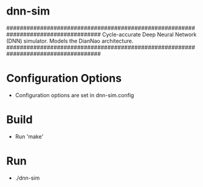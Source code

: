 # dnn-sim
####################################################################################
Cycle-accurate Deep Neural Network (DNN) simulator. Models the DianNao architecture.
####################################################################################

# Configuration Options
- Configuration options are set in dnn-sim.config  

# Build
- Run 'make'

# Run
- ./dnn-sim
